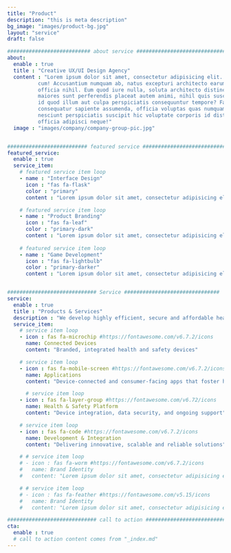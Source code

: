 ```yaml
---
title: "Product"
description: "this is meta description"
bg_image: "images/product-bg.jpg"
layout: "service"
draft: false

########################### about service #############################
about:
  enable : true
  title : "Creative UX/UI Design Agency"
  content : "Lorem ipsum dolor sit amet, consectetur adipisicing elit. Voluptate soluta corporis odit, optio
          cum! Accusantium numquam ab, natus excepturi architecto earum ipsa aliquam, illum, omnis rerum, eveniet
          officia nihil. Eum quod iure nulla, soluta architecto distinctio. Nesciunt odio ullam expedita, neque fugit
          maiores sunt perferendis placeat autem animi, nihil quis suscipit quibusdam ut reiciendis doloribus natus nemo
          id quod illum aut culpa perspiciatis consequuntur tempore? Facilis nam vitae iure quisquam eius harum
          consequatur sapiente assumenda, officia voluptas quas numquam placeat, alias molestias nisi laudantium
          nesciunt perspiciatis suscipit hic voluptate corporis id distinctio earum. Dolor reprehenderit fuga dolore
          officia adipisci neque!"
  image : "images/company/company-group-pic.jpg"


########################## featured service ############################
featured_service:
  enable : true
  service_item:
    # featured service item loop
    - name : "Interface Design"
      icon : "fas fa-flask"
      color : "primary"
      content : "Lorem ipsum dolor sit amet, consectetur adipisicing elit. Saepe enim impedit repudiandae omnis est temporibus."

    # featured service item loop
    - name : "Product Branding"
      icon : "fas fa-leaf"
      color : "primary-dark"
      content : "Lorem ipsum dolor sit amet, consectetur adipisicing elit. Saepe enim impedit repudiandae omnis est temporibus."
  
    # featured service item loop
    - name : "Game Development"
      icon : "fas fa-lightbulb"
      color : "primary-darker"
      content : "Lorem ipsum dolor sit amet, consectetur adipisicing elit. Saepe enim impedit repudiandae omnis est temporibus."


############################# Service ###############################
service:
  enable : true
  title : "Products & Services"
  description : "We develop highly efficient, secure and affordable health & safety solutions for consumers, brands and industries."
  service_item:
    # service item loop
    - icon : fas fa-microchip #https://fontawesome.com/v6.7.2/icons
      name: Connected Devices
      content: "Branded, integrated health and safety devices"

    # service item loop
    - icon : fas fa-mobile-screen #https://fontawesome.com/v6.7.2/icons
      name: Applications
      content: "Device-connected and consumer-facing apps that foster healthy living"

      # service item loop
    - icon : fas fa-layer-group #https://fontawesome.com/v6.72/icons
      name: Health & Safety Platform
      content: "Device integration, data security, and ongoing support"

    # service item loop
    - icon : fas fa-code #https://fontawesome.com/v6.7.2/icons
      name: Development & Integration 
      content: "Delivering innovative, scalable and reliable solutions"

    # # service item loop
    # - icon : fas fa-worm #https://fontawesome.com/v6.7.2/icons
    #   name: Brand Identity
    #   content: "Lorem ipsum dolor sit amet, consectetur adipisicing elit, sed do eiusmod tempor incididunt ut"

    # # service item loop
    # - icon : fas fa-feather #https://fontawesome.com/v5.15/icons
    #   name: Brand Identity
    #   content: "Lorem ipsum dolor sit amet, consectetur adipisicing elit, sed do eiusmod tempor incididunt ut"

############################# call to action #################################
cta:
  enable : true
  # call to action content comes from "_index.md"
---
```

